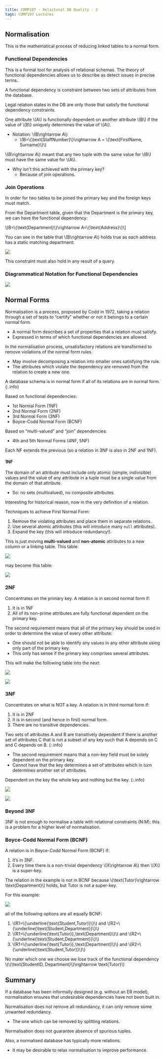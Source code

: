 ```yaml
---
title: COMP107 - Relaitonal DB Quality - 2
tags: COMP107 Lectures
---
```

## Normalisation
This is the mathematical process of reducing linked tables to a normal form.
### Functional Dependencies
This is a formal tool for analysis of relational schemas. The theory of functional dependencies allows us to describe as detect issues in precise terms.

A functional dependency is constraint between two sets of attributes from the database.

Legal relation states in the DB are only those that satisfy the functional dependency constraints.

One attribute &#92;(A&#92;) is functionally dependent on another attribute &#92;(B&#92;) if the value of &#92;(B&#92;) uniquely determines the value of &#92;(A&#92;).

* Notation: &#92;(B\rightarrow A&#92;)
	* &#92;(B=&#92;{\text{StaffNumber}&#92;}\rightarrow  A = &#92;{\text{FirstName, Surname}&#92;}&#92;)

&#92;(B\rightarrow A&#92;) meant that any two tuple with the same value for &#92;(B&#92;) must have the same value for &#92;(A&#92;).

* Why isn't this achieved with the primary key?
	* Because of join operations.
	
### Join Operations
In order for two tables to be joined the primary key and the foreign keys must match.

From the Department table, given that the Department is the primary key, we can have the functional dependency:

&#92;[B=&#92;{\text{Department}&#92;}\rightarrow A=&#92;{\text{Address}&#92;}&#92;]

You can see in the table that &#92;(B\rightarrow A&#92;) holds true as each address has a static matching department:

![]({{site.baseurl}}/assets/COMP107/Lectures/2020-12-09-2-1.png)

This constraint must also hold in any result of a query.

### Diagrammatical Notation for Functional Dependencies

![]({{site.baseurl}}/assets/COMP107/Lectures/2020-12-09-2-2.png)

## Normal Forms
Normalisation is a process, proposed by Codd in 1972, taking a relation through a set of tests to “certify” whether or not it belongs to a certain normal form.

* A normal form describes a set of properties that a relation must satisfy.
* Expressed in terms of which functional dependencies are allowed.

In the normalisation process, unsatisfactory relations are transformed to remove violations of the normal form rules.

* May involve decomposing a relation into smaller ones satisfying the rule.
* The attributes which violate the dependency are removed from the relation to create a new one.

A database schema is in normal form if all of its relations are in normal form.
{:.info}

Based on functional dependencies:

* 1st Normal Form (1NF)
* 2nd Normal Form (2NF)
* 3rd Normal Form (3NF)
* Boyce-Codd Normal Form (BCNF)

Based on “multi-valued” and “join” dependencies:

* 4th and 5th Normal Forms (4NF, 5NF)

Each NF extends the previous (so a relation in 3NF is also in 2NF and 1NF).

#### 1NF
The domain of an attribute must include only atomic (simple, indivisible) values and the value of any attribute in a tuple must be a single value from the domain of that attribute.

* So: no sets (multivalued), no composite attributes.

Interesting for historical reason, now in the very definition of a relation.

Techniques to achieve First Normal Form:

1. Remove the violating attributes and place them in separate relations.
1. Use several atomic attributes (this will introduce many `null` attributes).
1. Expand the key (this will introduce redundancy!).

This is just moving **multi-valued** and **non-atomic** attributes to a new column or a linking table. This table:

![]({{site.baseurl}}/assets/COMP107/Lectures/2020-12-09-2-3.png)

may become this table:

![]({{site.baseurl}}/assets/COMP107/Lectures/2020-12-09-2-4.png)

### 2NF
Concentrates on the primary key. A relation is in second normal form if:

1. It is in 1NF
1. All of its non-prime attributes are fully functional dependent on the primary key.

The second requirement means that all of the primary key should be used in order to determine the value of every other attribute:

* One should not be able to identify any values in any other attribute using only part of the primary key.
* This only has sense if the primary key comprises several attributes.

This will make the following table into the next:

![]({{site.baseurl}}/assets/COMP107/Lectures/2020-12-09-2-5.png)

![]({{site.baseurl}}/assets/COMP107/Lectures/2020-12-09-2-6.png)

### 3NF
Concentrates on what is NOT a key. A relation is in third normal form if:

1. It is in 2NF
1. It is in second (and hence in first) normal form.
1. There are no transitive dependencies.

Two sets of attributes A and B are transitively dependent if there is another set of attributes C that is not a subset of any key such that A depends on C and C depends on B.
{:.info}

* The second requirement means that a non-key field must be solely dependent on the primary key.
* Cannot have that the key determines a set of attributes which in turn determines another set of attributes.

Dependent on the key the whole key and nothing but the key.
{:.info}

![]({{site.baseurl}}/assets/COMP107/Lectures/2020-12-09-2-7.png)

![]({{site.baseurl}}/assets/COMP107/Lectures/2020-12-09-2-8.png)

### Beyond 3NF
3NF is not enough to normalise a table with relational constraints (N:M); this is a problem for a higher level of normalisation.

### Boyce-Codd Normal Form (BCNF)
A relation is in Boyce-Codd Normal Form (BCNF) if:

1. It’s in 3NF.
1. Every time there is a non-trivial dependency &#92;(X\rightarrow A&#92;) then &#92;(X&#92;) is a super-key.

The relation in the example is not in BCNF because &#92;(\text{Tutor}\rightarrow \text{Department}&#92;) holds, but Tutor is not a super-key.

For this example:

![]({{site.baseurl}}/assets/COMP107/Lectures/2020-12-09-2-9.png)

all of the following options are all equally BCNF:

1. &#92;(R1=&#92;{\underline{\text{Student,Tutor}}&#92;}&#92;) and &#92;(R2=&#92;{\underline{\text{Student,Department}}&#92;}&#92;)
1. &#92;(R1=&#92;{\underline{\text{Tutor}},\text{Department}&#92;}&#92;) and &#92;(R2=&#92;{\underline{\text{Student,Department}}&#92;}&#92;)
1. &#92;(R1=&#92;{\underline{\text{Tutor}},\text{Department}&#92;}&#92;) and &#92;(R2=&#92;{\underline{\text{Student,Tutor}}&#92;}&#92;)

No mater which one we choose we lose track of the functional dependency &#92;(&#92;{\text{StudentID, Department}&#92;}\rightarrow \text{Tutor}&#92;)

## Summary
If a database has been informally designed (e.g. without an ER model), normalisation ensures that undesirable dependencies have not been built in.

Normalisation does not remove all redundancy, it can only remove some unwanted redundancy.

* The one which can be removed by splitting relations.

Normalisation does not guarantee absence of spurious tuples.

Also, a normalised database has typically more relations.

* It may be desirable to relax normalisation to improve performance.

